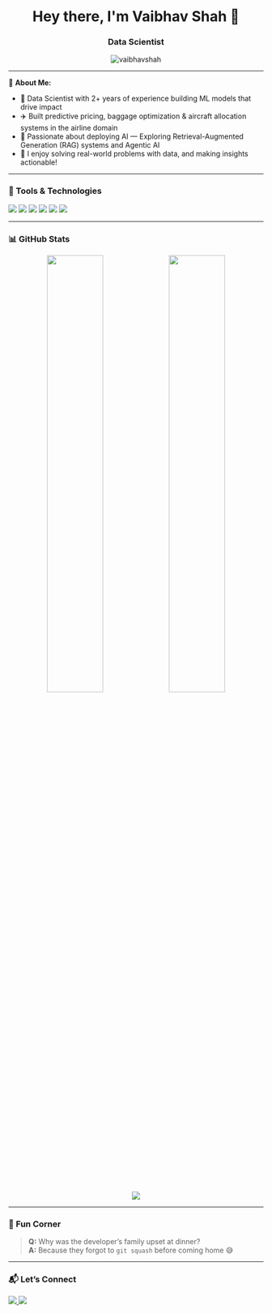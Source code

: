 <h1 align="center">Hey there, I'm Vaibhav Shah 👋</h1>
<h3 align="center">Data Scientist</h3>

<p align="center">
  <img src="https://komarev.com/ghpvc/?username=vaibhavshah&label=Profile%20views&color=0e75b6&style=flat" alt="vaibhavshah" />
</p>

---

🧠 **About Me:**

- 🔬 Data Scientist with 2+ years of experience building ML models that drive impact  
- ✈️ Built predictive pricing, baggage optimization & aircraft allocation systems in the airline domain  
- 🤖 Passionate about deploying AI —  Exploring Retrieval-Augmented Generation (RAG) systems and Agentic AI 
- 🧩 I enjoy solving real-world problems with data, and making insights actionable!

---

### 🔧 Tools & Technologies

<p align="left">
  <img src="https://img.shields.io/badge/Python-3670A0?style=for-the-badge&logo=python&logoColor=white"/>
  <img src="https://img.shields.io/badge/XGBoost-EC1C24?style=for-the-badge&logo=xgboost&logoColor=white"/>
  <img src="https://img.shields.io/badge/Streamlit-FF4B4B?style=for-the-badge&logo=streamlit&logoColor=white"/>
  <img src="https://img.shields.io/badge/FAISS-009688?style=for-the-badge"/>
  <img src="https://img.shields.io/badge/LangChain-4B0082?style=for-the-badge&logo=LangChain&logoColor=white"/>
  <img src="https://img.shields.io/badge/GitHub Actions-2088FF?style=for-the-badge&logo=github-actions&logoColor=white"/>
</p>

---

### 📊 GitHub Stats

<p align="center">
  <img src="https://github-readme-stats.vercel.app/api?username=vaibhavshah&show_icons=true&theme=radical" width="47%" />
  <img src="https://github-readme-stats.vercel.app/api/top-langs/?username=vaibhavshah&layout=compact&theme=radical" width="47%" />
</p>

<p align="center">
  <img src="https://github-readme-streak-stats.herokuapp.com?user=vaibhavshah&theme=radical" />
</p>

---

### 📎 Fun Corner

> **Q:** Why was the developer’s family upset at dinner?  
> **A:** Because they forgot to `git squash` before coming home 😅

---

### 📬 Let’s Connect

<p>
  <a href="linkedin.com/in/vaibhav-shah-704104212" target="_blank">
    <img src="https://img.shields.io/badge/LinkedIn-%230077B5.svg?style=for-the-badge&logo=linkedin&logoColor=white" />
  </a>
  <a href="mailto:vaibhav@example.com">
    <img src="https://img.shields.io/badge/Gmail-D14836?style=for-the-badge&logo=gmail&logoColor=white" />
  </a>
</p>
